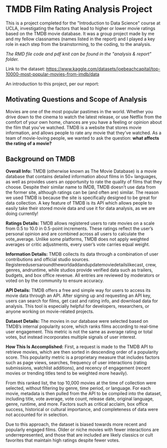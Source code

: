 # TMDB Film Rating Analysis Project

This is a project completed for the "Introduction to Data Science" course at UCLA, investigating the factors that lead to higher or lower movie ratings based on the TMDB movie database. It was a group project made by me and my fellow classnames (names listed in the report) and I played a key role in each step from the brainstorming, to the coding, to the analysis.

*The RMD file code and pdf knit can be found in the "analysis & report" folder.*

Link to the dataset: https://www.kaggle.com/datasets/joebeachcapital/top-10000-most-popular-movies-from-imdb/data

An introduction to this project, per our report:

## Motivating Questions and Scope of Analysis
Movies are one of the most popular pastimes in the world. Whether you drive down to the cinema to watch the latest release, or use Netflix from the comfort of your own home, chances are you have a feeling or opinion about the film that you’ve watched. TMDB is a website that stores movie information, and allows people to rate any movie that they’ve watched. As a team of movie-loving people, we wanted to ask the question: **what affects the rating of a movie?**

## Background on TMDB

**Overall Info:** TMDB (otherwise known as The Movie Database) is a movie database that contains detailed information about films in 50+ languages, as well as provides users an opportunity to rate the quality of films that they choose. Despite their similar name to IMDB, TMDB doesn’t use data from the former site, although ratings can be (and often are) similar. The reason we used TMDB is because the site is specifically designed to be great for data collection. A key feature of TMDB is its API which allows people to easily take their stored movie data and use it for data analysis, as we are doing currently!

**Ratings Details:** TMDB allows registered users to rate movies on a scale from 0.5 to 10.0 in 0.5-point increments. These ratings reflect the user’s personal opinion and are combined across all users to calculate the vote_average. Unlike some platforms, TMDB does not apply weighted averages or critic adjustments, every user’s vote carries equal weight.

**Information Details:** TMDB collects its data through a combination of user contributions and official studio sources. Registeredusersaroundtheworldaddandupdatemoviedetailslikecast, crew, genres, andruntime, while studios provide verified data such as trailers, budgets, and box office revenue. All entries are reviewed by moderators or voted on by the community to ensure accuracy.

**API Details:** TMDB offers a free and simple way for users to access its movie data through an API. After signing up and requesting an API key, users can search for films, get cast and rating info, and download data for analysis. This tool is especially helpful for developers, researchers, or anyone working on movie-related projects.

**Dataset Details:** The movies in our database were selected based on TMDB’s internal popularity score, which ranks films according to real-time user engagement. This metric is not the same as average rating or total votes, but instead incorporates multiple signals of user interest.

**How This Is Accomplished:** First, a request is made to the TMDB API to retrieve movies, which are then sorted in descending order of a popularity score. This popularity metric is a proprietary measure that includes factors such as page views, searches, frequency of user interactions (rating submissions, watchlist additions), and recency of engagement (recent movies or trending titles tend to be weighted more heavily).

From this ranked list, the top 10,000 movies at the time of collection were selected, without filtering by genre, time period, or language. For each movie, metadata is then pulled from the API to be compiled into the dataset, including title, vote average, vote count, release date, original language, genre, runtime, and more. Factors such as critical acclaim, box office success, historical or cultural importance, and completeness of data were not accounted for in selection.

Due to this approach, the dataset is biased towards more recent and popularly engaged films. Older or niche movies with fewer interactions are underrepresented, and those that are included are likely classics or cult favorites that maintain high ratings despite fewer votes.

